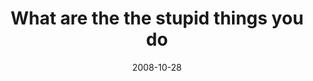---
layout: base.njk
title : 'What are the the stupid things you do' 
view_title : 'What are the the stupid things you do' 
year : '2008' 
date : '2008-10-28' 
img_file : '/drawing/whatarethestupidthingsyoudo.jpg' 
html_file : 'whatarethestupidthingsyoudo' 
next_html : 'damnit.html' 
year_order : '484' 
permalink : "title/{{html_file}}.html"
---
